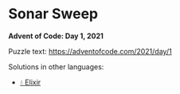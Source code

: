 # Sonar Sweep

**Advent of Code: Day 1, 2021**

Puzzle text: <https://adventofcode.com/2021/day/1>

Solutions in other languages:

- [💧 Elixir](../../../elixir/lib/2021/01_sonar_sweep/README.md)
